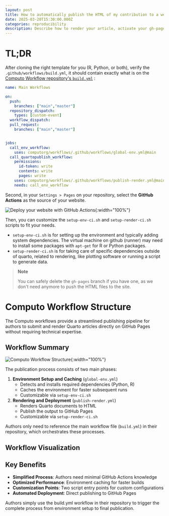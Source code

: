 ```yaml
---
layout: post
title: How to automatically publish the HTML of my contribution to a website?
date: 2025-03-20T15:30:00.000Z
categories: reproducibility
description: Describe how to render your article, activate your gh-page and publish your contribution online
---
```


# TL;DR

After cloning the right template for you (R, Python, or both), verify the `.github/workflows/build.yml`, it should contain exactly what is on the [Computo Workflow repository's `build.yml`](https://github.com/computorg/workflows/blob/main/.github/workflows/build.yml) :

``` yaml
name: Main Workflows

on:
  push:
    branches: ["main","master"]
  repository_dispatch:
    types: [custom-event] 
  workflow_dispatch:
  pull_request:
    branches: ["main","master"]


jobs:
  call_env_workflow:
    uses: computorg/workflows/.github/workflows/global-env.yml@main
  call_quartopublish_workflow:
    permissions:
      id-token: write
      contents: write
      pages: write
    uses: computorg/workflows/.github/workflows/publish-render.yml@main
    needs: call_env_workflow
```

Second, in your `Settings > Pages` on your repository, select the **GitHub Actions** as the source of your website.

![Deploy your website with GitHub Actions](/assets/images/2025-03-20-revised-github-process/depoy-github.png){:width="100%"}

Then, you can customize the `setup-env-ci.sh` and `setup-render-ci.sh` scripts to fit your needs.
- `setup-env-ci.sh` is for setting up the environment and typically adding system dependencies. The virtual machine on github (runner) may need to install some packages with `apt-get` for R or Python packages.
- `setup-render-ci.sh` is for taking care of specific dependencies outside of quarto, related to rendering, like plotting software or running a script to generate data.

> **Note**
>
> You can safely delete the `gh-pages` branch if you have one, as we don't need anymore to push the HTML files to the site.

# Computo Workflow Structure

The Computo workflows provide a streamlined publishing pipeline for authors to submit and render Quarto articles directly on GitHub Pages without requiring technical expertise.

## Workflow Summary

![Computo Workflow Structure](/assets/images/2025-03-20-revised-github-process/workflow.svg){:width="100%"}

The publication process consists of two main phases:

1.  **Environment Setup and Caching** (`global-env.yml`)
    -   Detects and installs required dependencies (Python, R)
    -   Caches the environment for faster subsequent runs
    -   Customizable via `setup-env-ci.sh`
2.  **Rendering and Deployment** (`publish-render.yml`)
    -   Renders Quarto documents to HTML
    -   Publish the output to GitHub Pages
    -   Customizable via `setup-render-ci.sh`

Authors only need to reference the main workflow file (`build.yml`) in their repository, which orchestrates these processes.

## Workflow Visualization

## Key Benefits

-   **Simplified Process**: Authors need minimal GitHub Actions knowledge
-   **Optimized Performance**: Environment caching for faster builds
-   **Customization Points**: Two script entry points for custom configurations
-   **Automated Deployment**: Direct publishing to GitHub Pages

Authors simply use the build.yml workflow in their repository to trigger the complete process from environment setup to final publication.
